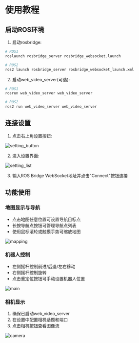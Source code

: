 # 使用教程

## 启动ROS环境

1. 启动rosbridge:

```bash
# ROS1
roslaunch rosbridge_server rosbridge_websocket.launch

# ROS2
ros2 launch rosbridge_server rosbridge_websocket_launch.xml
```

2. 启动web_video_server(可选):

```bash
# ROS1
rosrun web_video_server web_video_server

# ROS2
ros2 run web_video_server web_video_server
```

## 连接设置

1. 点击右上角设置按钮:

![setting_button](../doc/image/setting_button.png)

2. 进入设置界面:

![setting_list](../doc/image/setting_list.png)

3. 输入ROS Bridge WebSocket地址并点击"Connect"按钮连接

## 功能使用

### 地图显示与导航

- 点击地图任意位置可设置导航目标点
- 长按导航点按钮可管理导航点列表
- 使用鼠标滚轮或触摸手势可缩放地图

![mapping](../doc/image/mapping.gif)

### 机器人控制

- 左侧摇杆控制前进/后退/左右移动
- 右侧摇杆控制旋转
- 点击重定位按钮可手动设置机器人位置

![main](../doc/image/main.gif)

### 相机显示

1. 确保已启动web_video_server
2. 在设置中配置相机话题和端口
3. 点击相机按钮查看图像流

![camera](../doc/image/camera.png) 